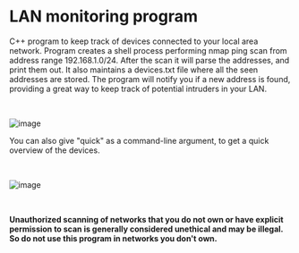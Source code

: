 # LAN monitoring program

C++ program to keep track of devices connected to your local area network.
Program creates a shell process performing nmap ping scan from address range 192.168.1.0/24.
After the scan it will parse the addresses, and print them out. It also maintains a devices.txt file where all the seen addresses are stored.
The program will notify you if a new address is found, providing a great way to keep track of potential intruders in your LAN.

<br>

![image](https://github.com/PirinenAO/LAN-analyzer/assets/119351375/c648b9cd-f53a-4df6-a80f-5fd4636a796e)
<br>

You can also give "quick" as a command-line argument, to get a quick overview of the devices.

<br>

![image](https://github.com/PirinenAO/LAN-analyzer/assets/119351375/d57706d8-d3fd-47c4-9a20-c914d90f2e4f)

<br>

**Unauthorized scanning of networks that you do not own or have explicit permission to scan is generally considered unethical and may be illegal.
So do not use this program in networks you don't own.**
